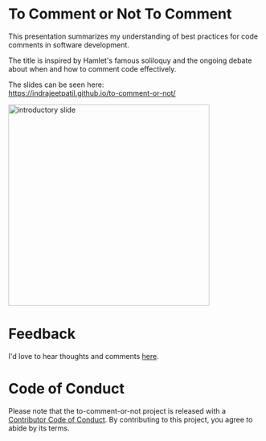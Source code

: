 # To Comment or Not To Comment

This presentation summarizes my understanding of best practices for code comments in software development.

The title is inspired by Hamlet's famous soliloquy and the ongoing debate about when and how to comment code effectively.

The slides can be seen here:<br>
<https://indrajeetpatil.github.io/to-comment-or-not/>

<a href="https://indrajeetpatil.github.io/to-comment-or-not/" target="_blank">
<img src="media/cat.png" alt="introductory slide" width="400"/>
</a>

# Feedback

I'd love to hear thoughts and comments [here](https://github.com/IndrajeetPatil/to-comment-or-not/issues).

# Code of Conduct

Please note that the to-comment-or-not project is released with a [Contributor Code of Conduct](https://contributor-covenant.org/version/2/1/CODE_OF_CONDUCT.html). By contributing to this project, you agree to abide by its terms.
